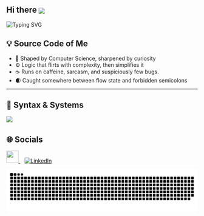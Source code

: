 ## **Hi there** <img src="https://media.giphy.com/media/hvRJCLFzcasrR4ia7z/giphy.gif" width="25" style="vertical-align:middle" />

![Typing SVG](https://readme-typing-svg.herokuapp.com?color=%2336BCF7&lines=Welcome+to+my+Space!)

## 💡 Source Code of Me

- 🧠 Shaped by Computer Science, sharpened by curiosity
- ⚙️ Logic that flirts with complexity, then simplifies it  
- ☕ Runs on caffeine, sarcasm, and suspiciously few bugs.
- 🌒 Caught somewhere between flow state and forbidden semicolons

---


## 🧬 Syntax & Systems

<p align="left">
  <img src="https://skillicons.dev/icons?i=html,css,js,react,nodejs,express,mongodb,redux,git,github,vscode,python,mysql,java,c,cpp,tailwind,figma,linux,bash,postman,vercel,netlify,npm,arduino" />
</p>

## 🌐 Socials
<p align="left"> <a href="https://www.github.com/vipulbharadwaj" target="_blank" rel="noreferrer"> <img src="https://skillicons.dev/icons?i=github" width="32" height="32" /> </a> &nbsp;&nbsp; <a href="https://www.linkedin.com/vipul-chaudhary-845765" target="_blank" rel="noreferrer"> <img src="https://cdn.jsdelivr.net/gh/devicons/devicon/icons/linkedin/linkedin-original.svg" width="32" height="32" alt="LinkedIn" title="LinkedIn" /> </a> </p>


<p align="center">
  <img src="https://raw.githubusercontent.com/Platane/snk/output/github-contribution-grid-snake-dark.svg" alt="snake animation" />
</p>





<!-- Created with Love by Vipul Chaudhary -->

